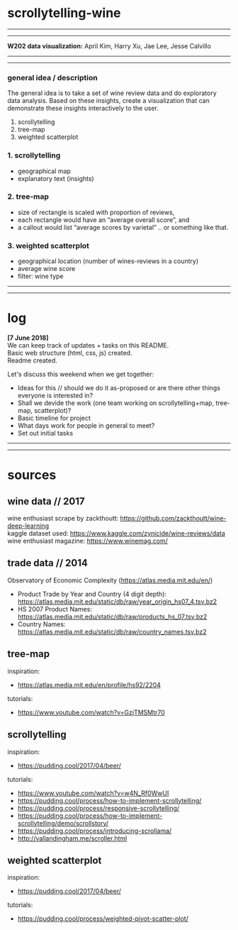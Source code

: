 # scrollytelling-wine
---
---

**W202 data visualization:** April Kim, Harry Xu, Jae Lee, Jesse Calvillo 

---
---

### general idea / description
The general idea is to take a set of wine review data and do exploratory data analysis.
Based on these insights, create a visualization that can demonstrate these insights interactively to the user.

1. scrollytelling
2. tree-map
3. weighted scatterplot



### 1. scrollytelling
- geographical map
- explanatory text (insights)

### 2. tree-map
- size of rectangle is scaled with proportion of reviews,
- each rectangle would have an “average overall score”, and
- a callout would list “average scores by varietal” .. or something like that.

### 3. weighted scatterplot
- geographical location (number of wines-reviews in a country)
- average wine score
- filter: wine type

---
---


# log

**[7 June 2018]**    
  We can keep track of updates + tasks on this README.  
  Basic web structure (html, css, js) created.  
  Readme created.  
  
  Let's discuss this weekend when we get together:  
  - Ideas for this // should we do it as-proposed or are there other things everyone is interested in?  
  - Shall we devide the work (one team working on scrollytelling+map, tree-map, scatterplot)?  
  - Basic timeline for project  
  - What days work for people in general to meet?  
  - Set out initial tasks  

---
---

# sources

## wine data // 2017  
wine enthusiast scrape by zackthoutt: https://github.com/zackthoutt/wine-deep-learning  
kaggle dataset used: https://www.kaggle.com/zynicide/wine-reviews/data  
wine enthusiast magazine: https://www.winemag.com/   
  
## trade data // 2014  
Observatory of Economic Complexity (https://atlas.media.mit.edu/en/)  
- Product Trade by Year and Country (4 digit depth): https://atlas.media.mit.edu/static/db/raw/year_origin_hs07_4.tsv.bz2  
- HS 2007 Product Names: https://atlas.media.mit.edu/static/db/raw/products_hs_07.tsv.bz2  
- Country Names: https://atlas.media.mit.edu/static/db/raw/country_names.tsv.bz2  
  
## tree-map  
inspiration:  
- https://atlas.media.mit.edu/en/profile/hs92/2204  
  
tutorials:  
- https://www.youtube.com/watch?v=GzjTMSMtr70  
  
## scrollytelling  
inspiration:  
- https://pudding.cool/2017/04/beer/  
  
tutorials:  
- https://www.youtube.com/watch?v=w4N_Rf0WwUI  
- https://pudding.cool/process/how-to-implement-scrollytelling/  
- https://pudding.cool/process/responsive-scrollytelling/  
- https://pudding.cool/process/how-to-implement-scrollytelling/demo/scrollstory/  
- https://pudding.cool/process/introducing-scrollama/  
- http://vallandingham.me/scroller.html  
  
## weighted scatterplot  
inspiration:   
- https://pudding.cool/2017/04/beer/  
  
tutorials:  
- https://pudding.cool/process/weighted-pivot-scatter-plot/  
  
